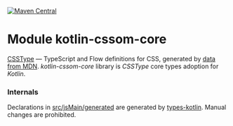 [![Maven Central](https://img.shields.io/maven-central/v/org.jetbrains.kotlin-wrappers/kotlin-cssom-core)](https://search.maven.org/artifact/org.jetbrains.kotlin-wrappers/kotlin-cssom-core)

# Module kotlin-cssom-core

[CSSType](https://github.com/frenic/csstype) — TypeScript and Flow definitions for CSS, generated by [data from MDN](https://github.com/mdn/data).
*kotlin-cssom-core* library is *CSSType* core types adoption for *Kotlin*.

### Internals

Declarations in [src/jsMain/generated](./src/jsMain/generated) are generated
by [types-kotlin](https://github.com/karakum-team/types-kotlin).
Manual changes are prohibited.
